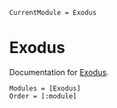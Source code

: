 ```@meta
CurrentModule = Exodus
```

# Exodus

Documentation for [Exodus](https://github.com/cmhamel/Exodus.jl).

```@autodocs
Modules = [Exodus]
Order = [:module]
```
